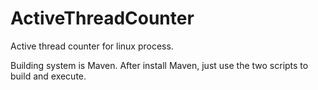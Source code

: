 # ActiveThreadCounter
Active thread counter for linux process.

Building system is Maven. After install Maven, just use the two scripts to build and execute.
